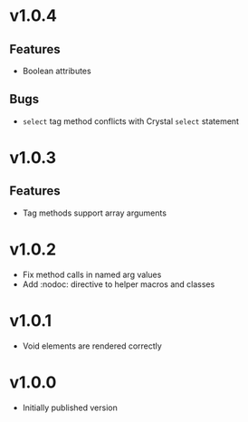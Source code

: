 # v1.0.4

## Features
* Boolean attributes

## Bugs
* `select` tag method conflicts with Crystal `select` statement

# v1.0.3

## Features
* Tag methods support array arguments

# v1.0.2

* Fix method calls in named arg values
* Add :nodoc: directive to helper macros and classes

# v1.0.1

* Void elements are rendered correctly

# v1.0.0

* Initially published version
